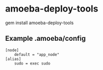 amoeba-deploy-tools
===================

gem install amoeba-deploy-tools

Example .amoeba/config
----------------------

    [node]
        default = "app_node"
    [alias]
        sudo = exec sudo
